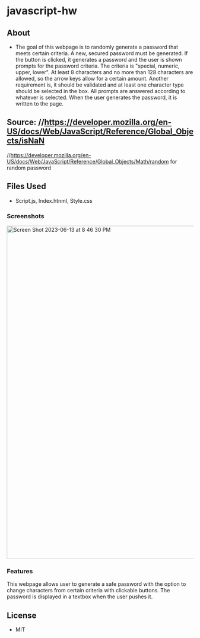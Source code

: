 # javascript-hw

## About

* The goal of this webpage is to randomly generate a password that meets certain criteria.
A new, secured password must be generated.
If the button is clicked, it generates a password and the user is shown prompts for the password criteria.
The criteria is "special, numeric, upper, lower".
At least 8 characters and no more than 128 characters are allowed, so the arrow keys allow for a certain amount.
Another requirement is, it should be validated and at least one character type should be selected in the box.
All prompts are answered according to whatever is selected.
When the user generates the password, it is written to the page.


## Source: //https://developer.mozilla.org/en-US/docs/Web/JavaScript/Reference/Global_Objects/isNaN    

//https://developer.mozilla.org/en-US/docs/Web/JavaScript/Reference/Global_Objects/Math/random for random password


## Files Used
* Script.js, Index.htnml, Style.css


### Screenshots

<img width="899" alt="Screen Shot 2023-06-13 at 8 46 30 PM" src="https://github.com/elixit/javascript-hw/assets/63372291/a2bebc8b-9cde-40de-9edb-2093d7e21bb1">


### Features

This webpage allows user to generate a safe password with the option to change characters from certain criteria with clickable buttons. The password is displayed in a textbox when the user pushes it.



## License

* MIT



